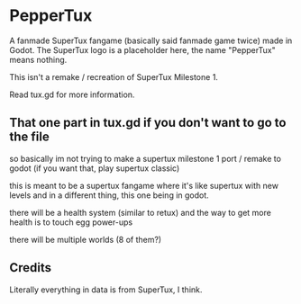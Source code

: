 # PepperTux
A fanmade SuperTux fangame (basically said fanmade game twice) made in Godot. The SuperTux logo is a placeholder here, the name "PepperTux" means nothing.

This isn't a remake / recreation of SuperTux Milestone 1.

Read tux.gd for more information.

## That one part in tux.gd if you don't want to go to the file

so basically im not trying to make a supertux milestone 1 port / remake to godot (if you want that, play supertux classic)

this is meant to be a supertux fangame where it's like supertux with new levels and in a different thing, this one being in godot.

there will be a health system (similar to retux) and the way to get more health is to touch egg power-ups

there will be multiple worlds (8 of them?)

## Credits

Literally everything in data is from SuperTux, I think.
